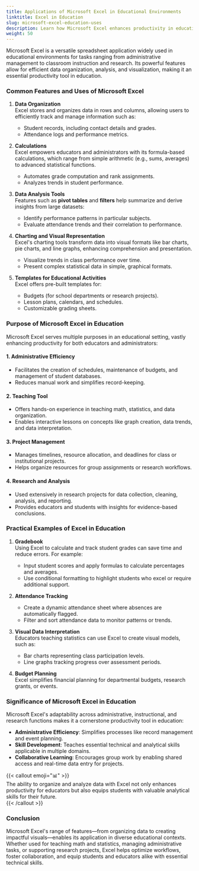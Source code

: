```yaml
---
title: Applications of Microsoft Excel in Educational Environments
linktitle: Excel in Education
slug: microsoft-excel-education-uses
description: Learn how Microsoft Excel enhances productivity in educational settings through data management, analysis, and visual representation for teaching, administration, and research.
weight: 50
---
```


Microsoft Excel is a versatile spreadsheet application widely used in educational environments for tasks ranging from administrative management to classroom instruction and research. Its powerful features allow for efficient data organization, analysis, and visualization, making it an essential productivity tool in education.

### Common Features and Uses of Microsoft Excel

1. **Data Organization**  
   Excel stores and organizes data in rows and columns, allowing users to efficiently track and manage information such as:

   - Student records, including contact details and grades.
   - Attendance logs and performance metrics.

2. **Calculations**  
   Excel empowers educators and administrators with its formula-based calculations, which range from simple arithmetic (e.g., sums, averages) to advanced statistical functions.

   - Automates grade computation and rank assignments.
   - Analyzes trends in student performance.

3. **Data Analysis Tools**  
   Features such as **pivot tables** and **filters** help summarize and derive insights from large datasets:

   - Identify performance patterns in particular subjects.
   - Evaluate attendance trends and their correlation to performance.

4. **Charting and Visual Representation**  
   Excel's charting tools transform data into visual formats like bar charts, pie charts, and line graphs, enhancing comprehension and presentation.

   - Visualize trends in class performance over time.
   - Present complex statistical data in simple, graphical formats.

5. **Templates for Educational Activities**  
   Excel offers pre-built templates for:
   - Budgets (for school departments or research projects).
   - Lesson plans, calendars, and schedules.
   - Customizable grading sheets.

### Purpose of Microsoft Excel in Education

Microsoft Excel serves multiple purposes in an educational setting, vastly enhancing productivity for both educators and administrators:

#### 1. **Administrative Efficiency**

- Facilitates the creation of schedules, maintenance of budgets, and management of student databases.
- Reduces manual work and simplifies record-keeping.

#### 2. **Teaching Tool**

- Offers hands-on experience in teaching math, statistics, and data organization.
- Enables interactive lessons on concepts like graph creation, data trends, and data interpretation.

#### 3. **Project Management**

- Manages timelines, resource allocation, and deadlines for class or institutional projects.
- Helps organize resources for group assignments or research workflows.

#### 4. **Research and Analysis**

- Used extensively in research projects for data collection, cleaning, analysis, and reporting.
- Provides educators and students with insights for evidence-based conclusions.

### Practical Examples of Excel in Education

1. **Gradebook**  
   Using Excel to calculate and track student grades can save time and reduce errors. For example:

   - Input student scores and apply formulas to calculate percentages and averages.
   - Use conditional formatting to highlight students who excel or require additional support.

2. **Attendance Tracking**

   - Create a dynamic attendance sheet where absences are automatically flagged.
   - Filter and sort attendance data to monitor patterns or trends.

3. **Visual Data Interpretation**  
   Educators teaching statistics can use Excel to create visual models, such as:

   - Bar charts representing class participation levels.
   - Line graphs tracking progress over assessment periods.

4. **Budget Planning**  
   Excel simplifies financial planning for departmental budgets, research grants, or events.

### Significance of Microsoft Excel in Education

Microsoft Excel's adaptability across administrative, instructional, and research functions makes it a cornerstone productivity tool in education:

- **Administrative Efficiency**: Simplifies processes like record management and event planning.
- **Skill Development**: Teaches essential technical and analytical skills applicable in multiple domains.
- **Collaborative Learning**: Encourages group work by enabling shared access and real-time data entry for projects.

{{< callout emoji="📊" >}}  
The ability to organize and analyze data with Excel not only enhances productivity for educators but also equips students with valuable analytical skills for their future.  
{{< /callout >}}

### Conclusion

Microsoft Excel's range of features—from organizing data to creating impactful visuals—enables its application in diverse educational contexts. Whether used for teaching math and statistics, managing administrative tasks, or supporting research projects, Excel helps optimize workflows, foster collaboration, and equip students and educators alike with essential technical skills.
